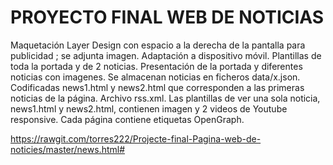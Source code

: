 # PROYECTO FINAL WEB DE NOTICIAS
Maquetación Layer Design con espacio a la derecha de la pantalla para publicidad ; se adjunta imagen.
Adaptación a dispositivo móvil.
Plantillas de toda la portada y de 2 noticias.
Presentación de la portada y diferentes noticias con imagenes.
Se almacenan noticias en ficheros data/x.json.
Codificadas news1.html y news2.html que corresponden a las primeras noticias de la página.
Archivo rss.xml.
Las plantillas de ver una sola noticia, news1.html y news2.html, contienen imagen y 2 videos de Youtube responsive.
Cada página contiene etiquetas OpenGraph.

https://rawgit.com/torres222/Projecte-final-Pagina-web-de-noticies/master/news.html#

